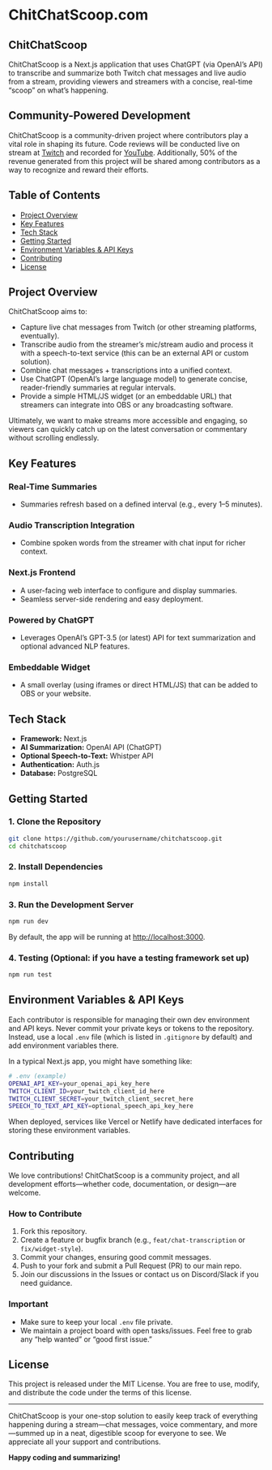 # ChitChatScoop.com

## ChitChatScoop
ChitChatScoop is a Next.js application that uses ChatGPT (via OpenAI’s API) to transcribe and summarize both Twitch chat messages and live audio from a stream, providing viewers and streamers with a concise, real-time “scoop” on what’s happening.

## Community-Powered Development
ChitChatScoop is a community-driven project where contributors play a vital role in shaping its future. Code reviews will be conducted live on stream at [Twitch](https://www.twitch.tv/andresrub10) and recorded for [YouTube](https://www.youtube.com/@andresrub10). Additionally, 50% of the revenue generated from this project will be shared among contributors as a way to recognize and reward their efforts. 

## Table of Contents
- [Project Overview](#project-overview)
- [Key Features](#key-features)
- [Tech Stack](#tech-stack)
- [Getting Started](#getting-started)
- [Environment Variables & API Keys](#environment-variables--api-keys)
- [Contributing](#contributing)
- [License](#license)

## Project Overview
ChitChatScoop aims to:

- Capture live chat messages from Twitch (or other streaming platforms, eventually).
- Transcribe audio from the streamer’s mic/stream audio and process it with a speech-to-text service (this can be an external API or custom solution).
- Combine chat messages + transcriptions into a unified context.
- Use ChatGPT (OpenAI’s large language model) to generate concise, reader-friendly summaries at regular intervals.
- Provide a simple HTML/JS widget (or an embeddable URL) that streamers can integrate into OBS or any broadcasting software.

Ultimately, we want to make streams more accessible and engaging, so viewers can quickly catch up on the latest conversation or commentary without scrolling endlessly.

## Key Features
### Real-Time Summaries
- Summaries refresh based on a defined interval (e.g., every 1–5 minutes).

### Audio Transcription Integration
- Combine spoken words from the streamer with chat input for richer context.

### Next.js Frontend
- A user-facing web interface to configure and display summaries.
- Seamless server-side rendering and easy deployment.

### Powered by ChatGPT
- Leverages OpenAI’s GPT-3.5 (or latest) API for text summarization and optional advanced NLP features.

### Embeddable Widget
- A small overlay (using iframes or direct HTML/JS) that can be added to OBS or your website.

## Tech Stack
- **Framework:** Next.js
- **AI Summarization:** OpenAI API (ChatGPT)
- **Optional Speech-to-Text:** Whistper API 
- **Authentication:** Auth.js
- **Database:** PostgreSQL

## Getting Started
### 1. Clone the Repository
```bash
git clone https://github.com/yourusername/chitchatscoop.git
cd chitchatscoop
```

### 2. Install Dependencies
```bash
npm install
```

### 3. Run the Development Server
```bash
npm run dev
```
By default, the app will be running at [http://localhost:3000](http://localhost:3000).

### 4. Testing (Optional: if you have a testing framework set up)
```bash
npm run test
```

## Environment Variables & API Keys
Each contributor is responsible for managing their own dev environment and API keys. Never commit your private keys or tokens to the repository. Instead, use a local `.env` file (which is listed in `.gitignore` by default) and add environment variables there.

In a typical Next.js app, you might have something like:
```bash
# .env (example)
OPENAI_API_KEY=your_openai_api_key_here
TWITCH_CLIENT_ID=your_twitch_client_id_here
TWITCH_CLIENT_SECRET=your_twitch_client_secret_here
SPEECH_TO_TEXT_API_KEY=optional_speech_api_key_here
```
When deployed, services like Vercel or Netlify have dedicated interfaces for storing these environment variables.

## Contributing
We love contributions! ChitChatScoop is a community project, and all development efforts—whether code, documentation, or design—are welcome.

### How to Contribute
1. Fork this repository.
2. Create a feature or bugfix branch (e.g., `feat/chat-transcription` or `fix/widget-style`).
3. Commit your changes, ensuring good commit messages.
4. Push to your fork and submit a Pull Request (PR) to our main repo.
5. Join our discussions in the Issues or contact us on Discord/Slack if you need guidance.

### Important
- Make sure to keep your local `.env` file private.
- We maintain a project board with open tasks/issues. Feel free to grab any “help wanted” or “good first issue.”

## License
This project is released under the MIT License. You are free to use, modify, and distribute the code under the terms of this license.

---
ChitChatScoop is your one-stop solution to easily keep track of everything happening during a stream—chat messages, voice commentary, and more—summed up in a neat, digestible scoop for everyone to see. We appreciate all your support and contributions.

**Happy coding and summarizing!**
